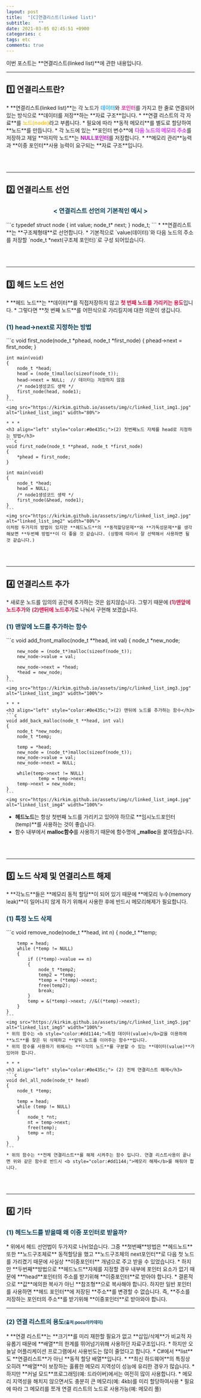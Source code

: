 ```yaml
---
layout: post
title:  "[C]연결리스트(linked list)"
subtitle:   ""
date: 2021-03-05 02:45:51 +0900
categories: c
tags: etc
comments: true 
---
```


이번 포스트는 **연결리스트(linked list)**에 관한 내용입니다.

* * *
<h2>1️⃣ 연결리스트란?</h2>
* **연결리스트(linked list)**는 각 노드가 <b style="color:#2facff;">데이터</b>와 <b style="color:#ff2fa9;">포인터</b>를 가지고 한 줄로 연결되어 있는 방식으로 **데이터를 저장**하는 **자료 구조**입니다.
* **연결 리스트의 각 자료**를 <b style="color:#ffc82f;">노드(node)</b>라고 부릅니다.
* 필요에 따라 **동적 메모리**를 별도로 할당하여 **노드**를 만듭니다.
* 각 노드에 있는 **포인터 변수**에 <b style="color:#d83bff;">다음 노드의 메모리 주소</b>를 저장하고 제일 **마지막 노드**는 <b style="color:#bc1dca;">NULL포인터</b>를 저장합니다.
* **메모리 관리**능력과 **이중 포인터**사용 능력이 요구되는 **자료 구조**입니다.
<!--이미지-->

<br /><br />

* * *
<h2>2️⃣ 연결리스트 선언</h2>
<h3 align="middle" style="color:#0e435c;"> &lt; 연결리스트 선언의 기본적인 예시 &gt;</h3>
```c
typedef struct node 
{
    int value;
    node_t* next;
} node_t;
```
* **연결리스트**는 **구조체형태**로 선언합니다.
* 기본적으로 `value(데이터)`와 다음 노드의 주소를 저장할 `node_t *next(구조체 포인터)`로 구성 되어있습니다.

<br /><br />

* * *
<h2>3️⃣ 헤드 노드 선언</h2>
* **헤드 노드**는 **데이터**를 직접저장하지 않고 <b style="color:#dd1144;">첫 번째 노드를 가리키는 용도</b>입니다.
* 그렇다면 **첫 번째 노드**를 어떤식으로 가리킬지에 대한 의문이 생깁니다.
    <h3 align="left" style="color:#0e435c;">(1) head->next로 지정하는 방법</h3>
    ```c
    void first_node(node_t *phead, node_t *first_node)
    {
        phead->next = first_node;
    }

    int main(void)
    {
        node_t *head;
        head = (node_t)malloc(sizeof(node_t));
        head->next = NULL;  // 데이터는 저장하지 않음
        /* node1생성코드 생략 */
        first_node(head, node1);
    }
    ```
    <img src="https://kirkim.github.io/assets/img/c/linked_list_img1.jpg" alt="linked_list_img1" width="80%">

    * * *
    <h3 align="left" style="color:#0e435c;">(2) 첫번째노드 자체를 head로 지정하는 방법</h3>
    ```c
    void first_node(node_t **phead, node_t *first_node)
    {
        *phead = first_node;
    }

    int main(void)
    {
        node_t *head;
        head = NULL;
        /* node1생성코드 생략 */
        first_node(&head, node1);
    }
    ```
    <img src="https://kirkim.github.io/assets/img/c/linked_list_img2.jpg" alt="linked_list_img2" width="80%">
    이처럼 두가지의 방법이 있지만 **헤드노드**의 **동적할당문제**와 **가독성문제**를 생각해보면 **두번째 방법**이 더 좋을 것 같습니다. (상황에 따라서 잘 선택해서 사용하면 될 것 같습니다.)

<br /><br />

* * *
<h2>4️⃣ 연결리스트 추가</h2>
* 새로운 노드를 임의의 공간에 추가하는 것은 쉽지않습니다. 그렇기 때문에 <b style="color:#dd1144;">(1)맨앞에 노드추가</b>와 <b style="color:#dd1144;">(2)맨뒤에 노드추가</b>로 나눠서 구현해 보겠습니다.
    <h3 align="left" style="color:#0e435c;">(1) 맨앞에 노드를 추가하는 함수</h3>
    ```c
    void add_front_malloc(node_t **head, int val)
    {
        node_t *new_node;

        new_node = (node_t*)malloc(sizeof(node_t));
        new_node->value = val;

        new_node->next = *head;
        *head = new_node;
    }
    ```
    <img src="https://kirkim.github.io/assets/img/c/linked_list_img3.jpg" alt="linked_list_img3" width="100%">

    * * *
    <h3 align="left" style="color:#0e435c;">(2) 맨뒤에 노드를 추가하는 함수</h3>
    ```c
    void add_back_malloc(node_t **head, int val)
    {
        node_t *new_node;
        node_t *temp;

        temp = *head;
        new_node = (node_t*)malloc(sizeof(node_t));
        new_node->value = val;
        new_node->next = NULL;

        while(temp->next != NULL)
                temp = temp->next;
        temp->next = new_node;
    }
    ```
    <img src="https://kirkim.github.io/assets/img/c/linked_list_img4.jpg" alt="linked_list_img4" width="100%">
* **헤드노드**는 항상 첫번째 노드를 가리키고 있어야 하므로 **임시노드포인터(temp)**를 사용하는 것이 좋습니다.
* 함수 내부에서 **malloc함수**를 사용하기 때문에 함수명에 **_malloc**을 붙여줬습니다.

<br /><br />

* * *
<h2>5️⃣ 노드 삭제 및 연결리스트 해제</h2>
* **각노드**들은 **메모리 동적 할당**이 되어 있기 때문에 **메모리 누수(memory leak)**이 일어나지 않게 하기 위해서 사용한 후에 반드시 메모리해제가 필요합니다.
    <h3 align="left" style="color:#0e435c;"> (1) 특정 노드 삭제</h3>
    ```c
    void remove_node(node_t **head, int n)
    {
        node_t **temp;

        temp = head;
        while (*temp != NULL)
        {
            if ((*temp)->value == n)
            {
                node_t *temp2;
                temp2 = *temp;
                *temp = (*temp)->next;
                free(temp2);
                break;
            }
            temp = &(*temp)->next; //&((*temp)->next);
        }
    }
    ```
    <img src="https://kirkim.github.io/assets/img/c/linked_list_img5.jpg" alt="linked_list_img5" width="100%">
    * 위의 함수는 <b style="color:#dd1144;">특정 데이터(value)</b>값을 이용하여 **노드**를 찾은 뒤 삭제하고 **앞뒤 노드를 이어주는 함수**입니다.
    * 위의 함수를 사용하기 위해서는 **각각의 노드**를 구분할 수 있는 **데이터(value)**가 있어야 합니다.
    
    * * *
    <h3 align="left" style="color:#0e435c;"> (2) 전체 연결리스트 해제</h3>
    ```c
    void del_all_node(node_t* head)
    {
        node_t *temp;

        temp = head;
        while (temp != NULL)
        {
            node_t *nt;
            nt = temp->next;
            free(temp);
            temp = nt;
        }
    }
    ```
    * 위의 함수는 **전체 연결리스트**를 해제 시켜주는 함수 입니다. 연결 리스트사용이 끝나면 위와 같은 함수로 반드시 <b style="color:#dd1144;">메모리 해제</b>를 해줘야 합니다.

<br /><br />

* * *
<h2>6️⃣ 기타</h2>
<h3 align="left" style="color:#0e435c;"> (1) 헤드노드를 받을때 왜 이중 포인터로 받을까?</h3>
* 위에서 헤드 선언법이 두가지로 나뉘었습니다. 그중 **첫번째**방법은 **헤드노드** 또한 **노드구조체로** 동적할당을 했고 **노드구조체의 next포인터**로 다음 첫 노드를 가리켰기 때문에 사실상 **이중포인터** 개념으로 주고 받을 수 있었습니다.
* 하지만 **두번째**방법으로 **헤드노드**자체를 지정할 경우 내부에 포인터 요소가 없기 때문에 ***head**포인터의 주소를 받기위해 **이중포인터**로 받아야 합니다.
* 결론적으로 **값**에의한 복사가 아닌 **참조형**으로 복사해야 합니다. 하지만 일반 포인터를 사용하면 **헤드 포인터**에 저장된 **주소**를 변경할 수 없습니다. 즉, **주소를 저장하는 포인터의 주소**를 받기위해 **이중포인터**로 받아와야 합니다.

* * *
<h3 align="left" style="color:#0e435c;"> (2) 연결 리스트의 용도<span style="font-size:70%;">(출처:pocu아카데미)</span></h3>
* **연결 리스트**는 **크기**를 미리 재한할 필요가 없고 **삽입/삭제**가 비교적 자유롭기 때문에 **배열**의 한계를 뛰어넘기위해 사용하던 자료구조입니다.
* 하지만 오늘날 어플리케이션 프로그램에서 사용빈도는 많이 줄었다고 합니다.
    * C#에서 **list**도 **연결리스트**가 아닌 **동적 할당 배열**입니다.
    * **최신 하드웨어**의 특징상 오히려 **배열**이 보장하는 훌륭한 메모리 지역성이 성능에 유리한 경우가 많습니다.
* 하지만 **커널 모드**프로그래밍(예: 드라이버)에서는 여전히 많이 사용합니다.
    * 메모리 지역성을 해치지 않으면서도 충분히 큰 메모리(예: 4kb)를 미리 할당하여사용
    * 필요에 따라 그 메모리를 쪼개 연결 리스트의 노드로 사용가능(예: 메모리 풀)